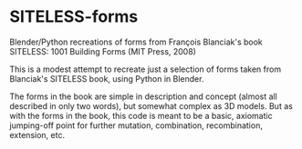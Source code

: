 # SITELESS-forms
Blender/Python recreations of forms from François Blanciak's book SITELESS: 1001 Building Forms (MIT Press, 2008)

This is a modest attempt to recreate just a selection of forms taken from Blanciak's SITELESS book, using Python in Blender.

The forms in the book are simple in description and concept (almost all described in only two words), but somewhat complex as 3D models. But as with the forms in the book, this code is meant to be a basic, axiomatic jumping-off point for further mutation, combination, recombination, extension, etc.
